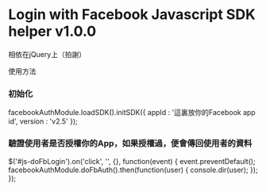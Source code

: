 # Login with Facebook Javascript SDK helper v1.0.0

相依在jQuery上（拍謝）

使用方法

### 初始化

facebookAuthModule.loadSDK().initSDK({
	appId : '這裏放你的Facebook app id',
	version : 'v2.5'
});

### 驗證使用者是否授權你的App，如果授權過，便會傳回使用者的資料

$('#js-doFbLogin').on('click', '', {}, function(event) {
	event.preventDefault();
	facebookAuthModule.doFbAuth().then(function(user) {
		console.dir(user);
	});
}); 